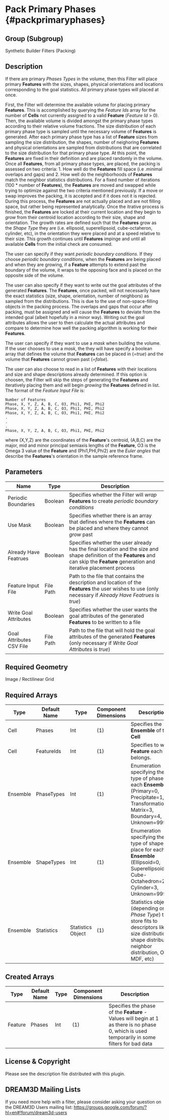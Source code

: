 Pack Primary Phases {#packprimaryphases}
=============

## Group (Subgroup) ##
Synthetic Builder Filters (Packing)

## Description ##
If there are primary *Phases Types* in the volume, then this Filter will place primary **Features** with the sizes, shapes, physical orientations and locations corresponding to the goal statistics.   All primary phase types will placed at once.

First, the Filter will determine the available volume for placing primary **Features**.  This is accomplished by querying the *Feature Ids* array for the number of **Cells** not currently assigned to a valid **Feature** (*Feature Id* > 0).  Then, the available volume is divided amongst the primary phase types according to their relative volume fractions.  The size distribution of each primary phase type is sampled until the necessary volume of **Features** is generated.  After each primary phase type has a list of **Feature** sizes from sampling the size distribution, the shapes, number of neighoring **Features** and physical orientations are sampled from distributions that are correlated to the size distribution for that primary phase type.  At this point, the **Features** are fixed in their definition and are placed randomly in the volume.  Once all **Features**, from all primary phase types, are placed, the packing is assessed on two criteria: 1. How well do the **Features** fill space (i.e .minimal overlaps and gaps) and 2. How well do the neighborhoods of **Features** match the neighbor statistics distributions.  For a fixed number of iterations (100 * number of **Features**), the **Features** are moved and swapped while trying to optimize against the two criteria mentioned previously.  If a move or swap improves the packing, it is accepted and if it does not it is rejected.  During this process, the **Features** are not actually placed and are not filling space, but rather being represented analytically.  Once the itrative process is finished, the **Features** are locked at their current location and they begin to *grow* from their centroid location according to their size, shape and orientation.  The growth rates are defined such that the **Features** grow as the *Shape Type* they are (i.e. ellipsoid, superellipsoid, cube-octaheron, cylinder, etc), in the orientation they were placed and at a speed relative to their size.  This growth continues until **Features** impinge and until all available **Cells** from the initial check are consumed.

The user can specify if they want *periodic boundary conditions*.  If they choose *periodic boundary conditions*, when the **Features** are being placed and when they are growing, if a **Feature** attempts to extend past the boundary of the volume, it wraps to the opposing face and is placed on the opposite side of the volume.

The user can also specify if they want to write out the goal attributes of the generated **Features**.  The **Features**, once packed, will not necessarily have the exact statistics (size, shape, orientation, number of neighbors) as sampled from the distributions.  This is due to the use of non-space-filling objects in the packing process.  The overlaps and gaps that occur after packing, must be assigned and will cause the **Features** to deviate from the intended goal (albeit hopefully in a minor way).  Writing out the goal attributes allows the user to then calculate the actual attributes and compare to determine how well the packing algorithm is working for their **Features**.

The user can specify if they want to use a *mask* when building the volume.  If the user chooses to use a *mask*, the they will have specify a boolean array that defines the volume that **Features** can be placed in (*=true*) and the volume that **Features** cannot grown past (*=false*).  

The user can also choose to read in a list of **Features** with their locations and size and shape descriptions already determined.  If this option is choosen, the Filter will skip the steps of generating the **Features** and iteratively placing them and will begin *growing* the **Features** defined in list.  The format of the *Feature Input File* is:

~~~~~~~~~~~~~~~
Number of Features
Phase, X, Y, Z, A, B, C, O3, Phi1, PHI, Phi2
Phase, X, Y, Z, A, B, C, O3, Phi1, PHI, Phi2
Phase, X, Y, Z, A, B, C, O3, Phi1, PHI, Phi2
.
.
.
Phase, X, Y, Z, A, B, C, O3, Phi1, PHI, Phi2
~~~~~~~~~~~~~~~

where (X,Y,Z) are the coordinates of the **Feature**'s centroid, (A,B,C) are the major, mid and minor principal semiaxis lengths of the **Feature**, O3 is the Omega 3 value of the **Feature** and (Phi1,PHI,Phi2) are the *Euler angles* that describe the **Features**'s orientation in the sample reference frame.



## Parameters ##
| Name | Type | Description |
|------|------| ----------- |
| Periodic Boundaries | Boolean | Specifies whether the Filter will *wrap* **Features** to create *periodic boundary conditions* |
| Use Mask | Boolean | Specifies whether there is an array that defines where the **Features** can be placed and where they cannot *grow* past |
| Already Have Featrues | Boolean | Specifies whether the user already has the final location and the size and shape definition of the **Features** and can skip the **Feature** generation and iterative placement process |
| Feature Input File | File Path | Path to the file that contains the description and location of the **Features** the user wishes to use (only necessary if *Already Have Featrues* is *true*) |
| Write Goal Attributes | Boolean | Specifies whether the user wants the goal attributes of the generated **Features** to be written to a file |
| Goal Attributes CSV File | File Path | Path to the file that will hold the goal attributes of the generated **Features** (only necessary if *Write Goal Attributes* is *true*) |

## Required Geometry ##
Image / Rectilinear Grid

## Required Arrays ##
| Type | Default Name | Type | Component Dimensions | Description |
|------|--------------|-------------|---------|-----|
| Cell     | Phases            | Int | (1) | Specifies the **Ensemble** of the **Cell** |
| Cell | FeatureIds | Int | (1) | Specifies to which **Feature** each **Cell** belongs. |
| Ensemble | PhaseTypes | Int | (1) | Enumeration specifying the type of phase of each **Ensemble** (Primary=0, Precipitate=1, Transformation=2, Matrix=3, Boundary=4, Unknown=999) |
| Ensemble | ShapeTypes | Int | (1) | Enumeration specifying the type of shape to place for each **Ensemble** (Ellipsoid=0, Superellipsoid=1, Cube-Octahedron=2, Cylinder=3, Unknown=999) |
| Ensemble | Statistics | Statistics Object | (1) | Statistics objects (depending on *Phase Type*) that store fits to descriptors like: size distribution, shape distribution, neighbor distribution, ODF, MDF, etc) |

## Created Arrays ##
| Type | Default Name | Type | Component Dimensions | Description |
|------|--------------|-------------|---------|-----|
| Feature | Phases | Int | (1) | Specifies the phase of the **Feature** - Values will begin at 1 as there is no phase 0, which is used temporarily in some filters for bad data|

## License & Copyright ##

Please see the description file distributed with this plugin.

## DREAM3D Mailing Lists ##

If you need more help with a filter, please consider asking your question on the DREAM3D Users mailing list:
https://groups.google.com/forum/?hl=en#!forum/dream3d-users


